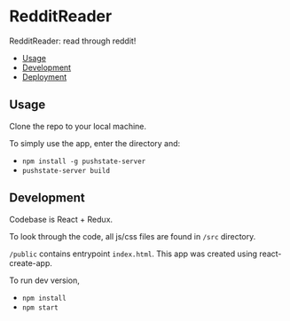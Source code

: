 # RedditReader
RedditReader: read through reddit!

- [Usage](#Usage)
- [Development](#Development)
- [Deployment](#Deployment)


## Usage

Clone the repo to your local machine.

To simply use the app, enter the directory and:

- `npm install -g pushstate-server`
- `pushstate-server build`

## Development

Codebase is React + Redux.

To look through the code, all js/css files are found in `/src` directory.

`/public` contains entrypoint `index.html`. This app was created using react-create-app.

To run dev version,

- `npm install`
- `npm start`
